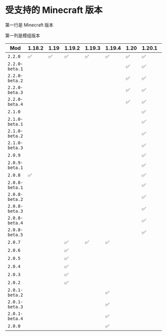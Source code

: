 # 受支持的 Minecraft 版本

第一行是 Minecraft 版本

第一列是模组版本

<!-- This table is generated by script `gen_mc_version_table`. -->

<div id="mv">

| Mod            | 1.18.2 | 1.19 | 1.19.2 | 1.19.3 | 1.19.4 | 1.20 | 1.20.1 | 1.20.4 |
| -------------- | ------ | ---- | ------ | ------ | ------ | ---- | ------ | ------ |
| `2.2.0`        | ✅      | ✅    | ✅      | ✅      | ✅      | ✅    | ✅      |        |
| `2.2.0-beta.1` |        |      |        |        |        | ✅    | ✅      |        |
| `2.2.0-beta.2` |        |      |        |        |        | ✅    | ✅      |        |
| `2.2.0-beta.3` |        |      |        |        |        | ✅    | ✅      |        |
| `2.2.0-beta.4` |        |      |        |        |        | ✅    | ✅      |        |
| `2.1.0`        |        |      |        |        |        |      | ✅      |        |
| `2.1.0-beta.1` |        |      |        |        |        |      | ✅      |        |
| `2.1.0-beta.2` |        |      |        |        |        |      | ✅      |        |
| `2.1.0-beta.3` |        |      |        |        |        |      | ✅      |        |
| `2.0.9`        |        |      |        |        |        |      | ✅      |        |
| `2.0.9-beta.1` |        |      |        |        |        |      | ✅      |        |
| `2.0.8`        | ✅      |      |        |        |        |      | ✅      |        |
| `2.0.8-beta.1` |        |      |        |        |        |      | ✅      |        |
| `2.0.8-beta.2` |        |      |        |        |        |      | ✅      |        |
| `2.0.8-beta.3` |        |      |        |        |        |      | ✅      |        |
| `2.0.8-beta.4` |        |      |        |        |        |      | ✅      |        |
| `2.0.8-beta.5` |        |      |        |        |        |      | ✅      | ✅      |
| `2.0.7`        |        |      | ✅      | ✅      | ✅      |      |        |        |
| `2.0.6`        |        |      | ✅      |        |        |      |        |        |
| `2.0.5`        |        |      | ✅      |        |        |      |        |        |
| `2.0.4`        |        |      | ✅      |        |        |      |        |        |
| `2.0.3`        |        |      | ✅      |        |        |      |        |        |
| `2.0.2`        |        |      | ✅      |        |        |      |        |        |
| `2.0.1-beta.2` |        |      |        |        | ✅      |      |        |        |
| `2.0.1-beta.3` |        |      |        |        | ✅      |      |        |        |
| `2.0.1-beta.4` |        |      |        |        | ✅      |      |        |        |
| `2.0.0`        |        |      |        |        | ✅      |      |        |        |


</div>
